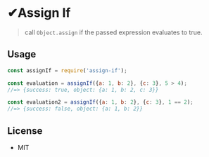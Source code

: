 # ✔Assign If

> call `Object.assign` if the passed expression evaluates to true.

## Usage
```javascript
const assignIf = require('assign-if');

const evaluation = assignIf({a: 1, b: 2}, {c: 3}, 5 > 4);
//=> {success: true, object: {a: 1, b: 2, c: 3}}

const evaluation2 = assignIf({a: 1, b: 2}, {c: 3}, 1 == 2);
//=> {success: false, object: {a: 1, b: 2}}
```

## License
- MIT